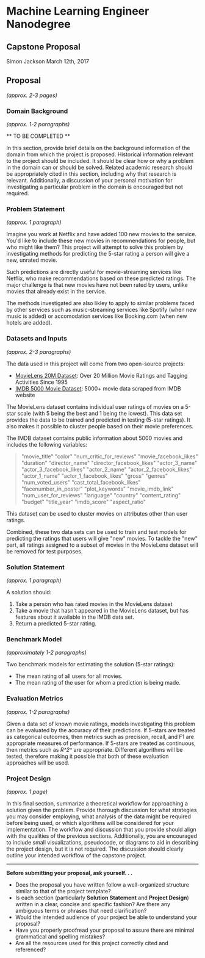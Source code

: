 # Machine Learning Engineer Nanodegree
## Capstone Proposal
Simon Jackson
March 12th, 2017

## Proposal
_(approx. 2-3 pages)_

### Domain Background
_(approx. 1-2 paragraphs)_

** TO BE COMPLETED **

In this section, provide brief details on the background information of the domain from which the project is proposed. Historical information relevant to the project should be included. It should be clear how or why a problem in the domain can or should be solved. Related academic research should be appropriately cited in this section, including why that research is relevant. Additionally, a discussion of your personal motivation for investigating a particular problem in the domain is encouraged but not required.

### Problem Statement
_(approx. 1 paragraph)_

Imagine you work at Netflix and have added 100 new movies to the service. You'd like to include these new movies in recommendations for people, but who might like them? This project will attempt to solve this problem by investigating methods for predicting the 5-star rating a person will give a new, unrated movie.

Such predictions are directly useful for movie-streaming services like Netflix, who make recommendations based on these predicted ratings. The major challenge is that new movies have not been rated by users, unlike movies that already exist in the service.

The methods investigated are also likley to apply to similar problems faced by other services such as music-streaming services like Spotify (when new music is added) or accomodation services like Booking.com (when new hotels are added).

### Datasets and Inputs
_(approx. 2-3 paragraphs)_

The data used in this project will come from two open-source projects:

- [MovieLens 20M Dataset](https://www.kaggle.com/grouplens/movielens-20m-dataset): Over 20 Million Movie Ratings and Tagging Activities Since 1995
- [IMDB 5000 Movie Dataset](https://www.kaggle.com/deepmatrix/imdb-5000-movie-dataset): 5000+ movie data scraped from IMDB website

The MovieLens dataset contains individual user ratings of movies on a 5-star scale (with 5 being the best and 1 being the lowest). This data set provides the data to be trained and predicted in testing (5-star ratings). It also makes it possible to cluster people based on their movie preferences.

The IMDB dataset contains public information about 5000 movies and includes the following variables:

> "movie_title" "color" "num_critic_for_reviews" "movie_facebook_likes" "duration" "director_name" "director_facebook_likes" "actor_3_name" "actor_3_facebook_likes" "actor_2_name" "actor_2_facebook_likes" "actor_1_name" "actor_1_facebook_likes" "gross" "genres" "num_voted_users" "cast_total_facebook_likes" "facenumber_in_poster" "plot_keywords" "movie_imdb_link" "num_user_for_reviews" "language" "country" "content_rating" "budget" "title_year" "imdb_score" "aspect_ratio"

This dataset can be used to cluster movies on attributes other than user ratings.

Combined, these two data sets can be used to train and test models for predicting the ratings that users will give "new" movies. To tackle the "new" part, all ratings assigned to a subset of movies in the MovieLens dataset will be removed for test purposes.

### Solution Statement
_(approx. 1 paragraph)_

A solution should:

1. Take a person who has rated movies in the MovieLens dataset
2. Take a movie that hasn't appeared in the MovieLens dataset, but has features about it available in the IMDB data set.
3. Return a predicted 5-star rating.

### Benchmark Model
_(approximately 1-2 paragraphs)_

Two benchmark models for estimating the solution (5-star ratings):

- The mean rating of all users for all movies.
- The mean rating of the user for whom a prediction is being made.

### Evaluation Metrics
_(approx. 1-2 paragraphs)_

Given a data set of known movie ratings, models investigating this problem can be evaluated by the accuracy of their predictions. If 5-stars are treated as categorical outcomes, then metrics such as precision, recall, and F1 are appropriate measures of performance. If 5-stars are treated as continuous, then metrics such as *R^2^* are appropriate. Different algorithms will be tested, therefore making it possible that both of these evaluation approaches will be used.

### Project Design
_(approx. 1 page)_

In this final section, summarize a theoretical workflow for approaching a solution given the problem. Provide thorough discussion for what strategies you may consider employing, what analysis of the data might be required before being used, or which algorithms will be considered for your implementation. The workflow and discussion that you provide should align with the qualities of the previous sections. Additionally, you are encouraged to include small visualizations, pseudocode, or diagrams to aid in describing the project design, but it is not required. The discussion should clearly outline your intended workflow of the capstone project.

-----------

**Before submitting your proposal, ask yourself. . .**

- Does the proposal you have written follow a well-organized structure similar to that of the project template?
- Is each section (particularly **Solution Statement** and **Project Design**) written in a clear, concise and specific fashion? Are there any ambiguous terms or phrases that need clarification?
- Would the intended audience of your project be able to understand your proposal?
- Have you properly proofread your proposal to assure there are minimal grammatical and spelling mistakes?
- Are all the resources used for this project correctly cited and referenced?
